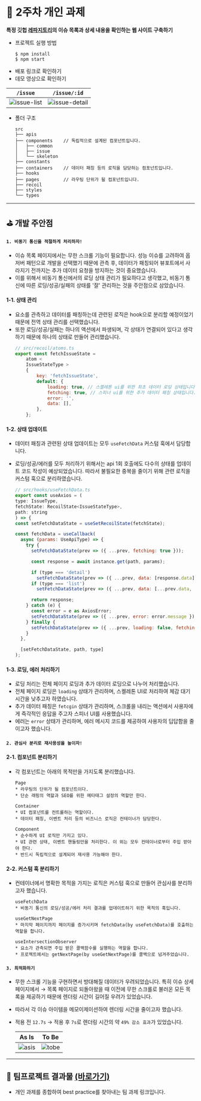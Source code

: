 # 📝 2주차 개인 과제

**특정 깃헙 [레파지토리](https://github.com/facebook/react/issues)의 이슈 목록과 상세 내용을
확인하는 웹 사이트 구축하기**

-   프로젝트 실행 방법
    ```
    $ npm install
    $ npm start
    ```
-   배포 링크로 확인하기
-   데모 영상으로 확인하기
  
  | `/issue` | `/issue/:id` |
  |:---:|:---:|
  |![issue-list](https://github.com/Aroma-oh/pre-onboarding-12th-2-11/assets/115550622/48700c27-3415-445f-a02f-df911bdad0a8)|![issue-detail](https://github.com/Aroma-oh/pre-onboarding-12th-2-11/assets/115550622/1407219c-aff7-4881-9826-a5d58661d4f3)|

-   폴더 구조
    ```
    src
    ├── apis
    ├── components    // 독립적으로 설계된 컴포넌트입니다.
    │   ├── common
    │   ├── issue
    │   └── skeleton
    ├── constants
    ├── containers    // 데이터 패칭 등의 로직을 담당하는 컴포넌트입니다.
    ├── hooks
    ├── pages         // 라우팅 단위가 될 컴포넌트입니다.
    ├── recoil
    ├── styles
    └── types
    ```

---

## ⛳️ 개발 주안점

#### `1. 비동기 통신을 적절하게 처리하자!`

-   이슈 목록 페이지에서는 무한 스크롤 기능이 필요합니다. 성능 이슈를 고려하여 옵저버 패턴으로
    개발을 선택했기 때문에 관측 후, 데이터가 패칭되어 뷰포트에서 사라지기 전까지는 추가 데이터
    요청을 방지하는 것이 중요했습니다.
-   이를 위해서 비동기 통신에서의 로딩 상태 관리가 필요하다고 생각했고, 비동기 통신에 따른
    로딩/성공/실패의 상태를 '잘' 관리하는 것을 주안점으로 삼았습니다.

#### 1-1. 상태 관리

-   요소를 관측하고 데이터를 패칭하는데 관련된 로직은 hook으로 분리할 예정이었기 때문에 전역 상태
    관리를 선택했습니다.
-   또한 로딩/성공/실패는 하나의 액션에서 파생되며, 각 상태가 연결되어 있다고 생각하기 때문에 하나의
    상태로 만들어 관리했습니다.
    ```js
    // src/recoil/atoms.ts
    export const fetchIssueState =
        atom <
        IssueStateType >
        {
            key: 'fetchIssueState',
            default: {
                loading: true, // 스켈레톤 ui를 위한 최초 데이터 로딩 상태입니다.
                fetching: true, // 스피너 ui를 위한 추가 데이터 패칭 상태입니다.
                error: '',
                data: [],
            },
        };
    ```

#### 1-2. 상태 업데이트

-   데이터 패칭과 관련된 상태 업데이트는 모두 `useFetchData` 커스텀 훅에서 담당합니다.
-   로딩/성공/에러를 모두 처리하기 위해서는 api 1회 호출에도 다수의 상태를 업데이트 코드 작성이
    예상되었습니다. 따라서 불필요한 중복을 줄이기 위해 관련 로직을 커스텀 훅으로 분리하였습니다.

    ```js
    // src/hooks/useFetchData.ts
    export const useAxios = (
    type: IssueType,
    fetchState: RecoilState<IssueStateType>,
    path: string
    ) => {
    const setFetchDataState = useSetRecoilState(fetchState);

    const fetchData = useCallback(
      async (params: UseApiType) => {
        try {
          setFetchDataState(prev => ({ ...prev, fetching: true }));

          const response = await instance.get(path, params);

          if (type === 'detail')
            setFetchDataState(prev => ({ ...prev, data: [response.data] }));
          if (type === 'list')
            setFetchDataState(prev => ({ ...prev, data: [...prev.data, ...response.data] }));

          return response;
        } catch (e) {
          const error = e as AxiosError;
          setFetchDataState(prev => ({ ...prev, error: error.message }));
        } finally {
          setFetchDataState(prev => ({ ...prev, loading: false, fetching: false }));
        }
      },

      [setFetchDataState, path, type]
    );
    ```

#### 1-3. 로딩, 에러 처리하기

-   로딩 처리는 전체 페이지 로딩과 추가 데이터 로딩으로 나누어 처리했습니다.
-   전체 페이지 로딩은 `loading` 상태가 관리하며, 스켈레톤 UI로 처리하여 체감 대기 시간을 낮추고자
    하였습니다.
-   추가 데이터 패칭은 `fetcgin` 상태가 관리하며, 스크롤을 내리는 액션에서 사용자에게 즉각적인
    응답을 주고자 스피너 UI를 사용했습니다.
-   에러는 `error` 상태가 관리하며, 에러 메시지 코드를 제공하여 사용자의 딥답함을 줄이고자 했습니다.

#### `2. 관심사 분리로 재사용성을 높이자!`

#### 2-1. 컴포넌트 분리하기

-   각 컴포넌트는 아래의 목적만을 가지도록 분리했습니다.

    ```
    Page
    * 라우팅의 단위가 될 컴포넌트이다.
    * 단순 래핑의 역할과 SEO를 위한 메타태그 설정의 역할만 한다.

    Container
    * UI 컴포넌트를 컨트롤하는 역할이다.
    * 데이터 패칭, 이벤트 처리 등의 비즈니스 로직은 컨테이너가 담당한다.

    Component
    * 순수하게 UI 로직만 가지고 있다.
    * UI 관련 상태, 이벤트 핸들링만을 처리한다. 이 외는 모두 컨테이너로부터 주입 받아야 한다.
    * 반드시 독립적으로 설계되어 재사용 가능해야 한다.
    ```

#### 2-2. 커스텀 훅 분리하기

-   컨테이너에서 명확한 목적을 가지는 로직은 커스텀 훅으로 만들어 관심사를 분리하고자 했습니다.

    ```
    useFetchData
    * 비동기 통신의 로딩/성공/에러 처리 결과를 업데이트하기 위한 목적의 훅입니다.

    useGetNextPage
    * 마지막 페이지까지 페이지를 증가시키며 fetchData(by useFetchData)를 호출하는 역할을 합니다.

    useIntersectionObserver
    * 요소가 관측되면 주입 받은 콜백함수를 실행하는 역할을 합니다.
    * 프로젝트에서는 getNextPage(by useGetNextPage)를 콜백으로 넘겨주었습니다.
    ```

#### `3. 최적화하기`

-   무한 스크롤 기능을 구현하면서 방대해질 데이터가 우려되었습니다. 특히 이슈 상세 페이지에서 → 목록
    페이지로 되돌아왔을 때 이전에 무한 스크롤로 불러온 모든 목록을 제공하기 때문에 렌더링 시간이
    길어질 우려가 있었습니다.
-   따라서 각 이슈 아이템을 메모이제이션하여 렌더링 시간을 줄이고자 했습니다.
-   적용 전 `12.7s` → 적용 후 `7s`로 렌더링 시간의 약 `49% 감소 효과`가 있었습니다.

    |As Is | To Be|
    |:---:|:---:|
    |![asis](https://github.com/Aroma-oh/pre-onboarding-12th-2-11/assets/115550622/082f0123-a91d-4fc5-8ab5-de4b1694ba86)|![tobe](https://github.com/Aroma-oh/pre-onboarding-12th-2-11/assets/115550622/78fea720-f85e-4c43-9466-6a5dd3c3b826)|

    
---

## 🎊 팀프로젝트 결과물 [(바로가기)](https://github.com/wanted-pre-onboarding-12th-11/pre-onboarding-12th-2-11)

-   개인 과제를 종합하여 best practice를 찾아내는 팀 과제 링크입니다.
